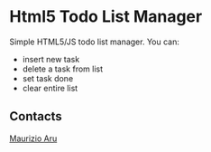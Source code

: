 # Html5 Todo List Manager

Simple HTML5/JS todo list manager.
You can:
 * insert new task
 * delete a task from list
 * set task done
 * clear entire list

## Contacts
[Maurizio Aru](http://github.com/ginopc)
